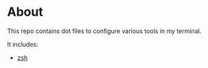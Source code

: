 # About

This repo contains dot files to configure various tools in my terminal.

It includes:

<!-- - [vim](vim/README.md) -->

- [zsh](zsh/README.md)
